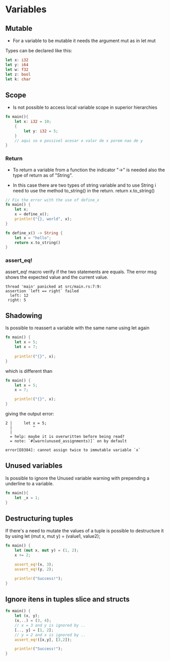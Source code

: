 # Variables
## Mutable
* For a variable to be mutable it needs the argument mut as in let mut

Types can be declared like this:

```rust
let x: i32 
let y: i64 
let w: f32 
let z: bool 
let k: char
```

## Scope
* Is not possible to access local variable scope in superior hierarchies
```rust
fn main(){
    let x: i32 = 10;
    {
        let y: i32 = 5;
    }
    // aqui so e possivel acesar o valor de x porem nao de y
}
```

### Return
* To return a variable from a function the indicator "->" is needed also the type of return as of "String".

* In this case there are two types of string variable and to use String i need to use the method to_string() in the return. return x.to_string()
```rust
// Fix the error with the use of define_x
fn main() {
    let x;
    x = define_x();
    println!("{}, world", x); 
}

fn define_x() -> String {
    let x = "hello";
    return x.to_string()
}
```

### assert_eq!
assert_eq! macro verify if the two statements are equals. The error msg shows the expected value and the current value.
```shell
thread 'main' panicked at src/main.rs:7:9:
assertion `left == right` failed
  left: 12
 right: 5
```

## Shadowing
Is possible to reassert a variable with the same name using let again
```rust
fn main() {
    let x = 5;
    let x = 7;   
    
    println!("{}", x);
}
```
which is different than
```rust
fn main() {
    let x = 5;
    x = 7;

    println!("{}", x);
}
```
giving the output error:
```
2 |     let x = 5;
  |         ^
  |
  = help: maybe it is overwritten before being read?
  = note: `#[warn(unused_assignments)]` on by default

error[E0384]: cannot assign twice to immutable variable `x`
```
## Unused variables
Is possible to ignore the Unused variable warning with prepending a underline to a variable.
```rust
fn main(){
    let _x = 1;
}
```
## Destructuring tuples
If there's a need to mutate the values of a tuple is possible to destructure it by using let (mut x, mut y) = (value1, value2);
```rust
fn main() {
    let (mut x, mut y) = (1, 2);
    x += 2;

    assert_eq!(x, 3);
    assert_eq!(y, 2);

    println!("Success!");
}
```

## Ignore itens in tuples slice and structs
```rust
fn main() {
    let (x, y);
    (x,..) = (3, 4);
    // x = 3 and y is ignored by ..
    [.., y] = [1, 2];
    // y = 2 and x is ignored by ..
    assert_eq!([x,y], [3,2]);

    println!("Success!");
} 
```